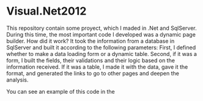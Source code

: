 # Visual.Net2012
This repository contain some proyect, which I maded in .Net and SqlServer.
During this time, the most important code I developed was a dynamic page builder.
How did it work? It took the information from a database in SqlServer and built it according to the following parameters:
First, I defined whether to make a data loading form or a dynamic table.
Second, if it was a form, I built the fields, their validations and their logic based on the information received.
If it was a table, I made it with the data, gave it the format, and generated the links to go to other pages and deepen the analysis.

You can see an example of this code in the 
